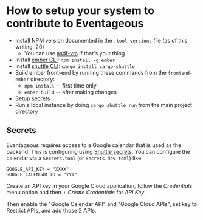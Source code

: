 # How to setup your system to contribute to Eventageous

- Install NPM version documented in the `.tool-versions` file (as of this writing, 20)
  - You can use [asdf-vm](https://asdf-vm.com/) if that's your thing
- Install [ember CLI](https://cli.emberjs.com/release/): `npm install -g ember`
- Install [shuttle CLI](https://docs.shuttle.rs/getting-started/installation#from-source): `cargo install cargo-shuttle`
- Build ember front-end by running these commands from the `frontend-ember` directory:
  - `npm install` -- first time only
  - `ember build` -- after making changes
- Setup [secrets](#secrets)
- Run a local instance by doing `cargo shuttle run` from the main project directory

## Secrets

Eventageous requires access to a Google calendar that is used as the backend. This is configuring using [Shuttle secrets](https://docs.shuttle.rs/resources/shuttle-secrets). You can configure the calendar via a `Secrets.toml` (or `Secrets.dev.toml`) like:

```
GOOGLE_API_KEY = "XXXX"
GOOGLE_CALENDAR_ID = "YYY"
```

Create an API key in your Google Cloud application, follow the _Credentials_ menu option and then _+ Create Credentials_ for _API Key_. 

Then enable the "Google Calendar API" and "Google Cloud APIs", set key to Restrict APIs, and add those 2 APIs.



